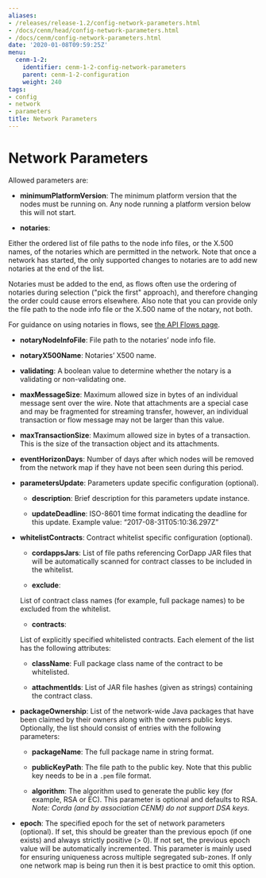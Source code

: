 ```yaml
---
aliases:
- /releases/release-1.2/config-network-parameters.html
- /docs/cenm/head/config-network-parameters.html
- /docs/cenm/config-network-parameters.html
date: '2020-01-08T09:59:25Z'
menu:
  cenm-1-2:
    identifier: cenm-1-2-config-network-parameters
    parent: cenm-1-2-configuration
    weight: 240
tags:
- config
- network
- parameters
title: Network Parameters
---
```



# Network Parameters

Allowed parameters are:


* **minimumPlatformVersion**:
The minimum platform version that the nodes must be running on. Any node running a platform version below this will
not start.


* **notaries**:

Either the ordered list of file paths to the node info files, or the X.500 names, of the notaries which are permitted in the
network. Note that once a network has started, the only supported changes to notaries are to add new notaries at the end of the list.  

Notaries must be added to the end, as flows often use the ordering of notaries during selection ("pick the first" approach),
and therefore changing the order could cause errors elsewhere. Also note that you can provide only the file path to the node info file or the X.500 name of the notary, not both.

For guidance on using notaries in flows, see [the API Flows page](https://github.com/corda/corda-docs-portal/tree/main/content/en/archived-docs/corda-os/4.4/api-flows.md).

  * **notaryNodeInfoFile**:
  File path to the notaries’ node info file.

  * **notaryX500Name**:
  Notaries’ X500 name.

  * **validating**:
  A boolean value to determine whether the notary is a validating or non-validating one.


* **maxMessageSize**:
Maximum allowed size in bytes of an individual message sent over the wire. Note that attachments are
a special case and may be fragmented for streaming transfer, however, an individual transaction or flow message
may not be larger than this value.


* **maxTransactionSize**:
Maximum allowed size in bytes of a transaction. This is the size of the transaction object and its attachments.


* **eventHorizonDays**:
Number of days after which nodes will be removed from the network map if they have not been seen during this period.


* **parametersUpdate**:
Parameters update specific configuration (optional).

  * **description**:
  Brief description for this parameters update instance.

  * **updateDeadline**:
  ISO-8601 time format indicating the deadline for this update. Example value: “2017-08-31T05:10:36.297Z”


* **whitelistContracts**:
Contract whitelist specific configuration (optional).

  * **cordappsJars**:
  List of file paths referencing CorDapp JAR files that will be automatically scanned for contract classes to be included in the whitelist.

  * **exclude**:

  List of contract class names (for example, full package names) to be excluded from the whitelist.

  * **contracts**:

  List of explicitly specified whitelisted contracts. Each element of the list has the following attributes:

    * **className**:
    Full package class name of the contract to be whitelisted.

    * **attachmentIds**:
    List of JAR file hashes (given as strings) containing the contract class.


* **packageOwnership**:
List of the network-wide Java packages that have been claimed by their owners along with the owners
public keys. Optionally, the list should consist of entries with the following parameters:

  * **packageName**:
  The full package name in string format.

  * **publicKeyPath**:
  The file path to the public key. Note that this public key needs to be in a `.pem` file format.

  * **algorithm**:
  The algorithm used to generate the public key (for example, RSA or EC). This parameter is optional and defaults to RSA.
  *Note: Corda (and by association CENM) do not support DSA keys.*

* **epoch**:
The specified epoch for the set of network parameters (optional). If set, this should be greater than the
previous epoch (if one exists) and always strictly positive (> 0). If not set, the previous epoch value will be
automatically incremented. This parameter is mainly used for ensuring uniqueness across multiple segregated
sub-zones. If only one network map is being run then it is best practice to omit this option.
